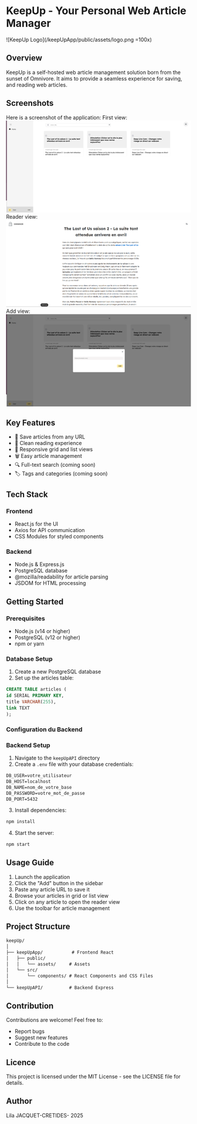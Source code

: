 # KeepUp - Your Personal Web Article Manager

![KeepUp Logo](/keepUpApp/public/assets/logo.png =100x)

## Overview
KeepUp is a self-hosted web article management solution born from the sunset of Omnivore. It aims to provide a seamless experience for saving, and reading web articles.

## Screenshots

Here is a screenshot of the application:
First view:
![Homepage](./screenshots/homepage.png)
Reader view:
![Reader View](./screenshots/reader.png)
Add view:
![Add View](./screenshots/add.png)



## Key Features
- 📑 Save articles from any URL
- 🎯 Clean reading experience
- 📱 Responsive grid and list views
- 🗑️ Easy article management
- 🔍 Full-text search (coming soon)
- 🏷️ Tags and categories (coming soon)

## Tech Stack

### Frontend
- React.js for the UI
- Axios for API communication
- CSS Modules for styled components

### Backend
- Node.js & Express.js
- PostgreSQL database
- @mozilla/readability for article parsing
- JSDOM for HTML processing

## Getting Started

### Prerequisites
- Node.js (v14 or higher)
- PostgreSQL (v12 or higher)
- npm or yarn

### Database Setup
1. Create a new PostgreSQL database
2. Set up the articles table:
```sql
CREATE TABLE articles (
id SERIAL PRIMARY KEY,
title VARCHAR(255),
link TEXT
);
```


### Configuration du Backend
### Backend Setup
1. Navigate to the `keepUpAPI` directory
2. Create a `.env` file with your database credentials:
```
DB_USER=votre_utilisateur
DB_HOST=localhost
DB_NAME=nom_de_votre_base
DB_PASSWORD=votre_mot_de_passe
DB_PORT=5432
```
3. Install dependencies:
```bash
npm install
```
4. Start the server:
```bash
npm start
```


## Usage Guide
1. Launch the application
2. Click the "Add" button in the sidebar
3. Paste any article URL to save it
4. Browse your articles in grid or list view
5. Click on any article to open the reader view
6. Use the toolbar for article management

## Project Structure
```tree
keepUp/
│
├── keepUpApp/           # Frontend React
│   ├── public/         
│   │   └── assets/     # Assets
│   └── src/
│       └── components/ # React Components and CSS Files
│
└── keepUpAPI/          # Backend Express

```

## Contribution
Contributions are welcome! Feel free to:
- Report bugs
- Suggest new features
- Contribute to the code
## Licence
This project is licensed under the MIT License - see the LICENSE file for details.

## Author
Lila JACQUET-CRETIDES- 2025
